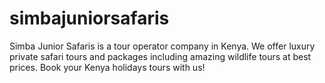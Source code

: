 # simbajuniorsafaris
Simba Junior Safaris is a tour operator company in Kenya. We offer luxury private safari tours and packages including amazing wildlife tours at best prices. Book your Kenya holidays tours with us!
